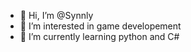 - 👋 Hi, I’m @Synnly
- 👀 I’m interested in game developement
- 🌱 I’m currently learning python and C#
<!---
Synnly/Synnly is a ✨ special ✨ repository because its `README.md` (this file) appears on your GitHub profile.
You can click the Preview link to take a look at your changes.
--->
